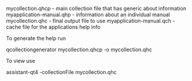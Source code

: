 mycollection.qhcp        - main collection file that has generic about information
myapplication-manual.qhp - information about an individual manual
mycollection.qhc         - final output file to use
myapplication-manual.qch - cache file for the applications help info

To generate the help run

 qcollectiongenerator mycollection.qhcp -o mycollection.qhc

To view use

 assistant-qt4 -collectionFile mycollection.qhc
